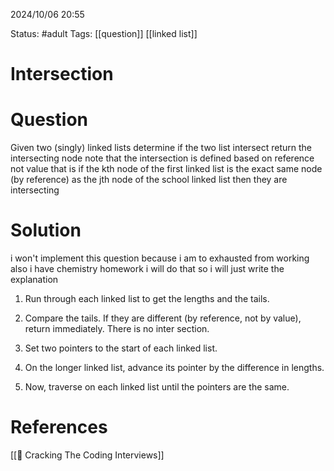 2024/10/06
20:55

Status: #adult 
Tags: [[question]] [[linked list]]
# Intersection
# Question

Given two (singly) linked lists determine if the two list intersect return the intersecting node note that the intersection is defined based on reference not value that is if the kth node of the first linked list is the exact same node (by reference) as the jth node of the school linked list then they are intersecting
# Solution
i won't implement this question because i am to exhausted from working also i have chemistry homework i will do that so i will just write the explanation 

1. Run through each linked list to get the lengths and the tails. 

2. Compare the tails. If they are different (by reference, not by value), return immediately. There is no inter section. 

3. Set two pointers to the start of each linked list. 

4. On the longer linked list, advance its pointer by the difference in lengths. 

5. Now, traverse on each linked list until the pointers are the same.
# References

[[📙 Cracking The Coding Interviews]]